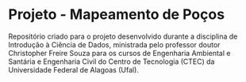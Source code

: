 # Projeto - Mapeamento de Poços

Repositório criado para o projeto desenvolvido durante a disciplina de Introdução à Ciência de Dados, ministrada pelo professor doutor Christopher Freire Souza para os cursos de Engenharia Ambiental e Santária e Engenharia Civil do Centro de Tecnologia (CTEC) da Universidade Federal de Alagoas (Ufal).
